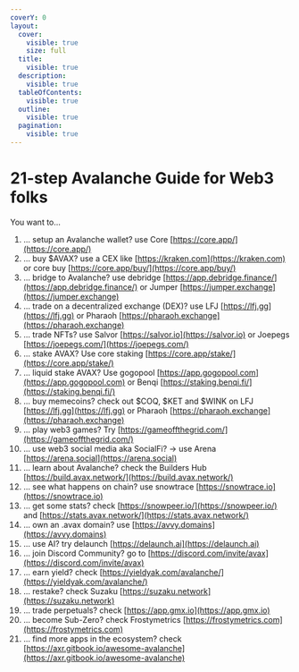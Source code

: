 ```yaml
---
coverY: 0
layout:
  cover:
    visible: true
    size: full
  title:
    visible: true
  description:
    visible: true
  tableOfContents:
    visible: true
  outline:
    visible: true
  pagination:
    visible: true
---
```


# 21-step Avalanche Guide for Web3 folks

You want to...

1. ... setup an Avalanche wallet? use Core [https://core.app/](https://core.app/)
2. ... buy $AVAX? use a CEX like [https://kraken.com](https://kraken.com) or core buy [https://core.app/buy/](https://core.app/buy/)
3. ... bridge to Avalanche? use debridge [https://app.debridge.finance/](https://app.debridge.finance/) or Jumper [https://jumper.exchange](https://jumper.exchange)
4. ... trade on a decentralized exchange (DEX)? use LFJ [https://lfj.gg](https://lfj.gg) or Pharaoh [https://pharaoh.exchange](https://pharaoh.exchange)
5. ... trade NFTs? use Salvor [https://salvor.io](https://salvor.io) or Joepegs [https://joepegs.com/](https://joepegs.com/)
6. ... stake AVAX? Use core staking [https://core.app/stake/](https://core.app/stake/)
7. ... liquid stake AVAX? Use gogopool [https://app.gogopool.com](https://app.gogopool.com) or Benqi [https://staking.benqi.fi/](https://staking.benqi.fi/)
8. ... buy memecoins? check out $COQ, $KET and $WINK on LFJ [https://lfj.gg](https://lfj.gg) or Pharaoh [https://pharaoh.exchange](https://pharaoh.exchange)
9. ... play web3 games? Try [https://gameoffthegrid.com/](https://gameoffthegrid.com/)
10. ... use web3 social media aka SocialFi? -> use Arena [https://arena.social](https://arena.social)
11. ... learn about Avalanche? check the Builders Hub [https://build.avax.network/](https://build.avax.network/)
12. ... see what happens on chain? use snowtrace [https://snowtrace.io](https://snowtrace.io)
13. ... get some stats? check [https://snowpeer.io/](https://snowpeer.io/) and [https://stats.avax.network/](https://stats.avax.network/)
14. ... own an .avax domain? use [https://avvy.domains](https://avvy.domains)
15. ... use AI? try delaunch [https://delaunch.ai](https://delaunch.ai)
16. ... join Discord Community? go to [https://discord.com/invite/avax](https://discord.com/invite/avax)
17. ... earn yield? check [https://yieldyak.com/avalanche/](https://yieldyak.com/avalanche/)
18. ... restake? check Suzaku [https://suzaku.network](https://suzaku.network)
19. ... trade perpetuals? check [https://app.gmx.io](https://app.gmx.io)
20. ... become Sub-Zero? check Frostymetrics [https://frostymetrics.com](https://frostymetrics.com)
21. ... find more apps in the ecosystem? check [https://axr.gitbook.io/awesome-avalanche](https://axr.gitbook.io/awesome-avalanche)
